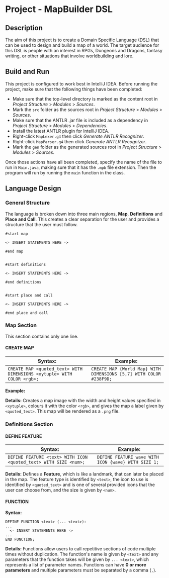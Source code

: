 # Project - MapBuilder DSL

## Description
The aim of this project is to create a Domain Specific Language (DSL) that can be used to design and build a map of a world. The target audience for this DSL is people with an interest in RPGs, Dungeons and Dragons, fantasy writing, or other situations that involve worldbuilding and lore.

## Build and Run
This project is configured to work best in IntelliJ IDEA. Before running the project, make sure that the following things have been completed:
* Make sure that the top-level directory is marked as the content root in *Project Structure* > *Modules* > *Sources*.
* Mark the `src` folder as the sources root in *Project Structure* > *Modules* > *Sources*.
* Make sure that the ANTLR .jar file is included as a dependency in *Project Structure* > *Modules* > *Dependencies*.
* Install the latest ANTLR plugin for IntelliJ IDEA.
* Right-click `MapLexer.g4` then click *Generate ANTLR Recognizer*.
* Right-click `MapParser.g4` then click *Generate ANTLR Recognizer*.
* Mark the `gen` folder as the generated sources root in *Project Structure* > *Modules* > *Sources*.

Once those actions have all been completed, specify the name of the file to run in `Main.java`, making sure that it has the `.mpb` file extension. Then the program will run by running the `main` function in the class.

## Language Design

### General Structure
The language is broken down into three main regions, **Map**, **Definitions** and **Place and Call**. This creates a clear separation for the user and provides a structure that the user must follow.

```
#start map

<- INSERT STATEMENTS HERE ->

#end map


#start definitions

<- INSERT STATEMENTS HERE ->

#end definitions


#start place and call

<- INSERT STATEMENTS HERE ->

#end place and call
```

### Map Section
This section contains only one line.

#### CREATE MAP
**Syntax:** | **Example:**
------------ | -------------
`CREATE MAP <quoted_text> WITH DIMENSIONS <xytuple> WITH COLOR <rgb>;` | `CREATE MAP {World Map} WITH DIMENSIONS [5,7] WITH COLOR #238F9D;`


**Example:**

**Details:** Creates a map image with the width and height values specified in `<xytuple>`, colours it with the color `<rgb>`, and gives the map a label given by `<quoted_text>`. This map will be rendered as a `.png` file.

### Definitions Section

#### DEFINE FEATURE
**Syntax:** | **Example:**
------------ | -------------
 `DEFINE FEATURE <text> WITH ICON <quoted_text> WITH SIZE <num>;` | `DEFINE FEATURE wave WITH ICON {wave} WITH SIZE 1;`
 
 **Details:** Defines a **Feature**, which is like a landmark, that can later be placed in the map. The feature type is identified by `<text>`, the icon to use is identified by `<quoted_text>` and is one of several provided icons that the user can choose from, and the size is given by `<num>`. 

#### FUNCTION
**Syntax:**
```
DEFINE FUNCTION <text> (... <text>):
...
  <- INSERT STATEMENTS HERE ->
...  
END FUNCTION;
```
 **Details:** Functions allow users to call repetitive sections of code multiple times without duplication. The function's name is given by `<text>` and any parameters that the function takes will be given by `... <text>`, which represents a list of parameter names. Functions can have **0 or more parameters** and multiple parameters must be separated by a comma (`,`).
